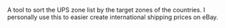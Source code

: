 A tool to sort the UPS zone list by the target zones of the countries.
I personally use this to easier create international shipping prices on eBay.

